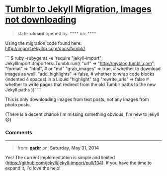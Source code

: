 # [Tumblr to Jekyll Migration, Images not downloading](https://github.com/jekyll/jekyll-help/issues/61)

> state: **closed** opened by: **** on: ****

Using the migration code found here: http://import.jekyllrb.com/docs/tumblr/ 

&#x60;&#x60;&#x60;
$ ruby -rubygems -e &#x27;require &quot;jekyll-import&quot;;
    JekyllImport::Importers::Tumblr.run({
      &quot;url&quot;            =&gt; &quot;http://myblog.tumblr.com&quot;,
      &quot;format&quot;         =&gt; &quot;html&quot;, # or &quot;md&quot;
      &quot;grab_images&quot;    =&gt; true,  # whether to download images as well.
      &quot;add_highlights&quot; =&gt; false,  # whether to wrap code blocks (indented 4 spaces) in a Liquid &quot;highlight&quot; tag
      &quot;rewrite_urls&quot;   =&gt; false   # whether to write pages that redirect from the old Tumblr paths to the new Jekyll paths
    })&#x27;
&#x60;&#x60;&#x60;

This is only downloading images from text posts, not any images from photo posts. 

(There is a decent chance I&#x27;m missing something obvious, I&#x27;m new to jekyll :smile:)


### Comments

---
> from: [**parkr**](https://github.com/jekyll/jekyll-help/issues/61#issuecomment-44763804) on: **Saturday, May 31, 2014**

Yes! The current implementation is simple and limited (https://github.com/jekyll/jekyll-import/pull/134). If you have the time to expand it, I&#x27;d love the help!
